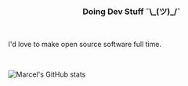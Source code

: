 <h3 align="center">Doing Dev Stuff ¯\_(ツ)_/¯</h3>
<br>

I'd love to make open source software full time.

<br>

![Marcel's GitHub stats](https://github-readme-stats.vercel.app/api?username=hackthedev&show_icons=true&theme=nord)
